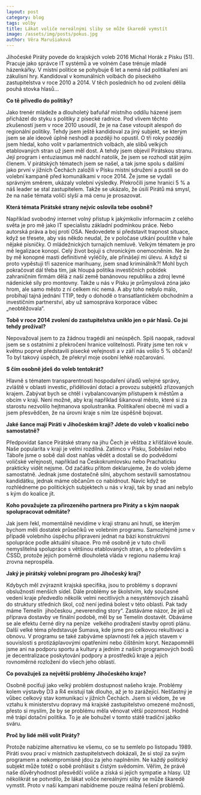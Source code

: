 ```yaml
---
layout: post
category: blog
tags: volby
title: Lákat voliče nereálnými sliby se může škaredě vymstít
image: /assets/img/posts/pokus.jpg
author: Věra Marušiaková
---
```


Jihočeské Piráty povede do krajských voleb 2016 Michal Horák z Písku (51).
Pracuje jako správce IT systémů a ve volném čase trénuje mladé házenkářky.
V místní politice se pohybuje 6 let a nemá rád politikaření ani zákulisní hry.
Kandidoval v komunálních volbách do píseckého zastupitelstva v roce 2010 a 2014.
V těch posledních ho od zvolení dělila pouhá stovka hlasů...

__Co tě přivedlo do politiky?__

Jako trenér mládeže a dlouholetý bafuňář místního oddílu házené jsem přicházel do styku s politiky z písecké radnice.
Pod vlivem těchto zkušeností jsem v roce 2010 usoudil, že je na čase vstoupit alespoň do regionální politiky.
Tehdy jsem ještě kandidoval za jiný subjekt, se kterým jsem se ale ideově úplně neshodl a později ho opustil. O tři roky později jsem hledal, koho volit v parlamentních volbách, ale slibů velkých etablovaných stran už jsem měl dost. A tehdy jsem objevil Pirátskou stranu. Její program i entuziasmus mě nadchl natolik, že jsem se rozhodl stát jejím členem. V pirátských tématech jsem se našel, a tak jsme spolu s dalšími jako první v jižních Čechách založili v Písku místní sdružení a pustili se do volební kampaně před komunálkami v roce 2014. Že jsme se vydali správným směrem, ukázaly volební výsledky. Překročili jsme hranici 5 % a náš leader se stal zastupitelem. Takže se ukázalo, že úsilí Pirátů má smysl, že na naše témata voliči slyší a má cenu je prosazovat.

__Která témata Pirátské strany nejvíc oslovila tebe osobně?__

Například svobodný internet ­volný přístup k jakýmkoliv informacím z celého světa ­je pro mě jako IT specialistu základní podmínkou práce.
Nebo autorská práva a boj proti OSA. Nedovedete si představit trapnost situace, když se třesete, aby vás někdo neudal, že v poločase utkání pouštíte v hale nějaké písničky. O mládežnických turnajích nemluvě. Velkým tématem je pro mě legalizace konopí. Celý život bojuji s chronickým onemocněním. Ne že by mě konopné masti definitivně vyléčily, ale přinášejí mi úlevu. A když si proto vypěstuji tři sazenice marihuany, jsem snad kriminálník?! Mohl bych pokračovat dál třeba tím, jak hloupá politika investičních pobídek zahraničním firmám dělá z naší země banánovou republiku a zdroj levné nádenické síly pro montovny. Takže u nás v Písku je průmyslová zóna jako hrom, ale samo město z ní celkem nic nemá. A aby toho nebylo málo, probíhají tajná jednání TTIP, tedy o dohodě o transatlantickém obchodním a investičním partnerství, aby už samospráva korporace vůbec „neobtěžovala“.

__Tobě v roce 2014 zvolení do zastupitelstva uniklo jen o pár hlasů. Co jsi tehdy prožíval?__

Nepovažoval jsem to za žádnou tragédii ani neúspěch. Spíš naopak, radoval jsem se s ostatními
z překročení hranice volitelnosti. Piráty jsme ten rok v květnu poprvé představili písecké veřejnosti
a v září nás volilo 5 % občanů! To byl takový úspěch, že překryl moje osobní lehké rozčarování.

__S čím osobně jdeš do voleb tentokrát?__

Hlavně s tématem transparentnosti hospodaření úřadů veřejné správy, zvláště v oblasti investic,
přidělování dotací a provozu subjektů zřizovaných krajem. Zabývat bych se chtěl i
vybalancovaným přístupem k městům a obcím v kraji. Není možné, aby kraj například šikanoval
město, které si za starostu nezvolilo hejtmanova spolustraníka. Politikaření obecně mi vadí a jsem
přesvědčen, že na úrovni kraje s ním lze úspěšně bojovat.

__Jaké šance mají Piráti v Jihočeském kraji? Jdete do voleb v koalici nebo samostatně?__

Předpovídat šance Pirátské strany na jihu Čech je věštba z křišťálové koule. Naše popularita v
kraji je velmi rozdílná. Zatímco v Písku, Soběslavi nebo Táboře jsme o sobě dali dost nahlas
vědět a dostali se do podvědomí voličské veřejnosti, například na Českokrumlovsku nebo
Prachaticku prakticky vidět nejsme. Od začátku přitom deklarujeme, že do voleb jdeme
samostatně. Jednak jsme dostatečně silní, abychom sestavili samostatnou kandidátku, jednak
máme občanům co nabídnout. Navíc když se rozhlédneme po politických subjektech u nás v kraji,
tak by snad ani nebylo s kým do koalice jít.

__Koho považujete za přirozeného partnera pro Piráty a s kým naopak spolupracovat odmítáte?__

Jak jsem řekl, momentálně nevidíme v kraji stranu ani hnutí, se kterým bychom měli dostatek
průsečíků ve volebním programu. Samozřejmě jsme v případě volebního úspěchu připraveni
jednat na bázi konstruktivní spolupráce podle aktuální situace. Pro mě osobně je v tuto chvíli
nemyslitelná spolupráce s většinou etablovaných stran, a to především s ČSSD, protože jejich
poměrně dlouholetá vláda v regionu našemu kraji zrovna neprospěla.

__Jaký je pirátský volební program pro Jihočeský kraj?__

Kdybych měl zvýraznit krajská specifika, jsou to problémy s dopravní obslužností menších sídel.
Dále problémy se školstvím, kdy současné vedení kraje předvedlo několik velmi necitlivých a
nesystémových zásahů do struktury středních škol, což není jediná bolest v této oblasti. Pak tady
máme Temelín ­ jihočeskou „neverending story“. Zastáváme názor, že je­li už příprava dostavby
ve finální podobě, měl by se Temelín dostavět. Obáváme se ale efektu černé díry na peníze ­
velkého prodražení stavby oproti plánu. Další velké téma představuje Šumava, kde jsme pro
celkovou rekultivaci a obnovu. V programu se také zabýváme splavností řek a jejich stavem
v souvislosti s protizáplavovými opatřeními nebo čištěním koryt. Nezapomněli jsme ani na
podporu sportu a kultury a jedním z našich programových bodů je decentralizace poskytování
podpory a prostředků kraje a jejich rovnoměrné rozložení do všech jeho oblastí.

__Co považuješ za největší problémy Jihočeského kraje?__

Osobně pociťuji jako velký problém dostupnost našeho kraje. Problémy kolem výstavby D3 a R4
existují tak dlouho, až je to zarážející. Nešťastný je vůbec celkový stav komunikací v jižních
Čechách. Jsem si vědom, že ve vztahu k ministerstvu dopravy má krajské zastupitelstvo
omezené možnosti, přesto si myslím, že by se problému měla věnovat větší pozornost. Hodně mě
trápí dotační politika. To je ale bohužel v tomto státě tradiční jablko sváru.

__Proč by lidé měli volit Piráty?__

Protože nabízíme alternativu ke všemu, co se tu semlelo po listopadu 1989. Piráti svou prací v
místních zastupitelstvech dokázali, že si stojí za svým programem a nekompromisně jdou za jeho
naplněním. Ne každý politický subjekt může totéž o sobě prohlásit s čistým svědomím. Věřím, že
právě naše důvěryhodnost přesvědčí voliče a získá si jejich sympatie a hlasy. Už několikrát se
potvrdilo, že lákat voliče nereálnými sliby se může škaredě vymstít. Proto v naší kampani
nabídneme pouze reálná řešení problémů.
